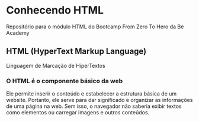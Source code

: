 # Conhecendo HTML

Repositório para o módulo HTML do Bootcamp From Zero To Hero da Be Academy

## HTML (HyperText Markup Language)

Linguagem de Marcação de HiperTextos

### O HTML é o componente básico da web

Ele permite inserir o conteúdo e estabelecer a estrutura básica de um website. Portanto, ele serve para dar significado e organizar as informações de uma
página na web. Sem isso, o navegador não saberia exibir textos como elementos ou carregar imagens e outros conteúdos.
